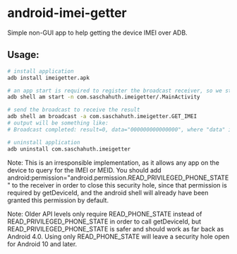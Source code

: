 # android-imei-getter
Simple non-GUI app to help getting the device IMEI over ADB.

## Usage:

```bash
# install application
adb install imeigetter.apk

# an app start is required to register the broadcast receiver, so we start the main activity here
adb shell am start -n com.saschahuth.imeigetter/.MainActivity

# send the broadcast to receive the result
adb shell am broadcast -a com.saschahuth.imeigetter.GET_IMEI
# output will be something like:
# Broadcast completed: result=0, data="000000000000000", where "data" is the IMEI

# uninstall application
adb uninstall com.saschahuth.imeigetter
```

Note: This is an irresponsible implementation, as it allows any app on the device to query for the IMEI or MEID. You should add android:permission="android.permission.READ_PRIVILEGED_PHONE_STATE" to the receiver in order to close this security hole, since that permission is required by getDeviceId, and the android shell will already have been granted this permission by default.

Note: Older API levels only require READ_PHONE_STATE instead of READ_PRIVILEGED_PHONE_STATE in order to call getDeviceId, but READ_PRIVILEGED_PHONE_STATE is safer and should work as far back as Android 4.0. Using only READ_PHONE_STATE will leave a security hole open for Android 10 and later.
